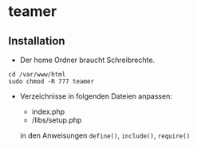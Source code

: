 # teamer
## Installation
* Der home Ordner braucht Schreibrechte.
```linux
cd /var/www/html
sudo chmod -R 777 teamer
```
* Verzeichnisse in folgenden Dateien anpassen:
  * index.php
  * /libs/setup.php
  
  in den Anweisungen `define()`, `include()`, `require()`
